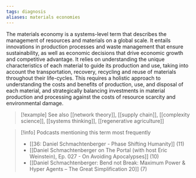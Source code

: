 ```yaml
---
tags: diagnosis
aliases: materials economies
---
```


The materials economy is a systems-level term that describes the management of resources and materials on a global scale. It entails innovations in production processes and waste management that ensure sustainability, as well as economic decisions that drive economic growth and competitive advantage. It relies on understanding the unique characteristics of each material to guide its production and use, taking into account the transportation, recovery, recycling and reuse of materials throughout their life-cycles. This requires a holistic approach to understanding the costs and benefits of production, use, and disposal of each material, and strategically balancing investments in material production and processing against the costs of resource scarcity and environmental damage.

> [!example] See also
> [[network theory]], [[supply chain]], [[complexity science]], [[systems thinking]], [[regenerative agriculture]]

> [!info] Podcasts mentioning this term most frequently
> * [[36: Daniel Schmachtenberger - Phase Shifting Humanity]] (11)
> * [[Daniel Schmachtenberger on The Portal (with host Eric Weinstein), Ep. 027 - On Avoiding Apocalypses]] (10)
> * [[Daniel Schmachtenberger: Bend not Break: Maximum Power & Hyper Agents – The Great Simplification 20]] (7)